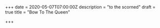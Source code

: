 +++
date = 2020-05-07T07:00:00Z
description = "to the scorned"
draft = true
title = "Bow To The Queen"

+++
